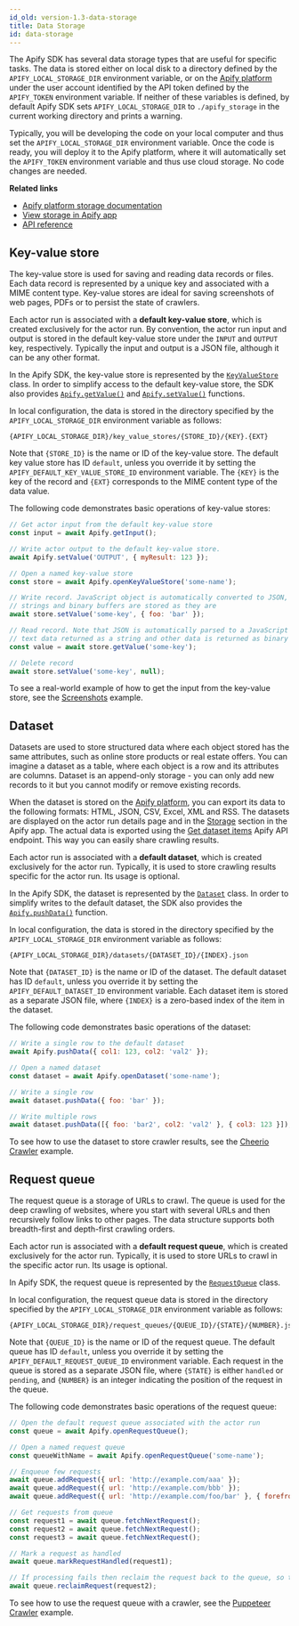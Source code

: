 ```yaml
---
id_old: version-1.3-data-storage
title: Data Storage
id: data-storage
---
```


The Apify SDK has several data storage types that are useful for specific tasks. The data is stored either on local disk to a directory defined by the
`APIFY_LOCAL_STORAGE_DIR` environment variable, or on the [Apify platform](../guides/apify-platform) under the user account
identified by the API token defined by the `APIFY_TOKEN` environment variable. If neither of these variables is defined, by default Apify SDK sets
`APIFY_LOCAL_STORAGE_DIR` to `./apify_storage` in the current working directory and prints a warning.

Typically, you will be developing the code on your local computer and thus set the `APIFY_LOCAL_STORAGE_DIR` environment variable. Once the code is
ready, you will deploy it to the Apify platform, where it will automatically set the `APIFY_TOKEN` environment variable and thus use cloud storage. No
code changes are needed.

**Related links**

-   [Apify platform storage documentation](https://docs.apify.com/storage)
-   [View storage in Apify app](https://my.apify.com/storage)
-   [API reference](https://apify.com/docs/api/v2#/reference/key-value-stores)

## Key-value store

The key-value store is used for saving and reading data records or files. Each data record is represented by a unique key and associated with a MIME
content type. Key-value stores are ideal for saving screenshots of web pages, PDFs or to persist the state of crawlers.

Each actor run is associated with a **default key-value store**, which is created exclusively for the actor run. By convention, the actor run input
and output is stored in the default key-value store under the `INPUT` and `OUTPUT` key, respectively. Typically the input and output is a JSON file,
although it can be any other format.

In the Apify SDK, the key-value store is represented by the [`KeyValueStore`](../api/key-value-store) class. In order to simplify access to the default
key-value store, the SDK also provides [`Apify.getValue()`](../api/apify#getvalue) and
[`Apify.setValue()`](../api/apify#setvalue) functions.

In local configuration, the data is stored in the directory specified by the `APIFY_LOCAL_STORAGE_DIR` environment variable as follows:

```
{APIFY_LOCAL_STORAGE_DIR}/key_value_stores/{STORE_ID}/{KEY}.{EXT}
```

Note that `{STORE_ID}` is the name or ID of the key-value store. The default key value store has ID `default`, unless you override it by setting the
`APIFY_DEFAULT_KEY_VALUE_STORE_ID` environment variable. The `{KEY}` is the key of the record and `{EXT}` corresponds to the MIME content type of the
data value.

The following code demonstrates basic operations of key-value stores:

```javascript
// Get actor input from the default key-value store
const input = await Apify.getInput();

// Write actor output to the default key-value store.
await Apify.setValue('OUTPUT', { myResult: 123 });

// Open a named key-value store
const store = await Apify.openKeyValueStore('some-name');

// Write record. JavaScript object is automatically converted to JSON,
// strings and binary buffers are stored as they are
await store.setValue('some-key', { foo: 'bar' });

// Read record. Note that JSON is automatically parsed to a JavaScript object,
// text data returned as a string and other data is returned as binary buffer
const value = await store.getValue('some-key');

// Delete record
await store.setValue('some-key', null);
```

To see a real-world example of how to get the input from the key-value store, see the [Screenshots](../examples/screenshots.md) example.

## Dataset

Datasets are used to store structured data where each object stored has the same attributes, such as online store products or real estate offers. You
can imagine a dataset as a table, where each object is a row and its attributes are columns. Dataset is an append-only storage - you can only add new
records to it but you cannot modify or remove existing records.

When the dataset is stored on the [Apify platform](../guides/apify-platform), you can export its data to the following formats: HTML,
JSON, CSV, Excel, XML and RSS. The datasets are displayed on the actor run details page and in the
[Storage](https://my.apify.com/storage) section in the Apify app. The actual data is exported using the
[Get dataset items](https://apify.com/docs/api/v2#/reference/datasets/item-collection/get-items) Apify API endpoint. This
way you can easily share crawling results.

Each actor run is associated with a **default dataset**, which is created exclusively for the actor run. Typically, it is used to store crawling
results specific for the actor run. Its usage is optional.

In the Apify SDK, the dataset is represented by the [`Dataset`](../api/dataset) class. In order to simplify writes to the default dataset, the SDK
also provides the [`Apify.pushData()`](../api/apify#pushdata) function.

In local configuration, the data is stored in the directory specified by the `APIFY_LOCAL_STORAGE_DIR` environment variable as follows:

```
{APIFY_LOCAL_STORAGE_DIR}/datasets/{DATASET_ID}/{INDEX}.json
```

Note that `{DATASET_ID}` is the name or ID of the dataset. The default dataset has ID `default`, unless you override it by setting the
`APIFY_DEFAULT_DATASET_ID` environment variable. Each dataset item is stored as a separate JSON file, where `{INDEX}` is a zero-based index of the
item in the dataset.

The following code demonstrates basic operations of the dataset:

```javascript
// Write a single row to the default dataset
await Apify.pushData({ col1: 123, col2: 'val2' });

// Open a named dataset
const dataset = await Apify.openDataset('some-name');

// Write a single row
await dataset.pushData({ foo: 'bar' });

// Write multiple rows
await dataset.pushData([{ foo: 'bar2', col2: 'val2' }, { col3: 123 }]);
```

To see how to use the dataset to store crawler results, see the [Cheerio Crawler](../examples/cheerio-crawler) example.

## Request queue

The request queue is a storage of URLs to crawl. The queue is used for the deep crawling of websites, where you start with several URLs and then
recursively follow links to other pages. The data structure supports both breadth-first and depth-first crawling orders.

Each actor run is associated with a **default request queue**, which is created exclusively for the actor run. Typically, it is used to store URLs to
crawl in the specific actor run. Its usage is optional.

In Apify SDK, the request queue is represented by the [`RequestQueue`](../api/request-queue) class.

In local configuration, the request queue data is stored in the directory specified by the `APIFY_LOCAL_STORAGE_DIR` environment variable as follows:

```
{APIFY_LOCAL_STORAGE_DIR}/request_queues/{QUEUE_ID}/{STATE}/{NUMBER}.json
```

Note that `{QUEUE_ID}` is the name or ID of the request queue. The default queue has ID `default`, unless you override it by setting the
`APIFY_DEFAULT_REQUEST_QUEUE_ID` environment variable. Each request in the queue is stored as a separate JSON file, where `{STATE}` is either
`handled` or `pending`, and `{NUMBER}` is an integer indicating the position of the request in the queue.

The following code demonstrates basic operations of the request queue:

```javascript
// Open the default request queue associated with the actor run
const queue = await Apify.openRequestQueue();

// Open a named request queue
const queueWithName = await Apify.openRequestQueue('some-name');

// Enqueue few requests
await queue.addRequest({ url: 'http://example.com/aaa' });
await queue.addRequest({ url: 'http://example.com/bbb' });
await queue.addRequest({ url: 'http://example.com/foo/bar' }, { forefront: true });

// Get requests from queue
const request1 = await queue.fetchNextRequest();
const request2 = await queue.fetchNextRequest();
const request3 = await queue.fetchNextRequest();

// Mark a request as handled
await queue.markRequestHandled(request1);

// If processing fails then reclaim the request back to the queue, so that it's crawled again
await queue.reclaimRequest(request2);
```

To see how to use the request queue with a crawler, see the [Puppeteer Crawler](../examples/puppeteer-crawler) example.
